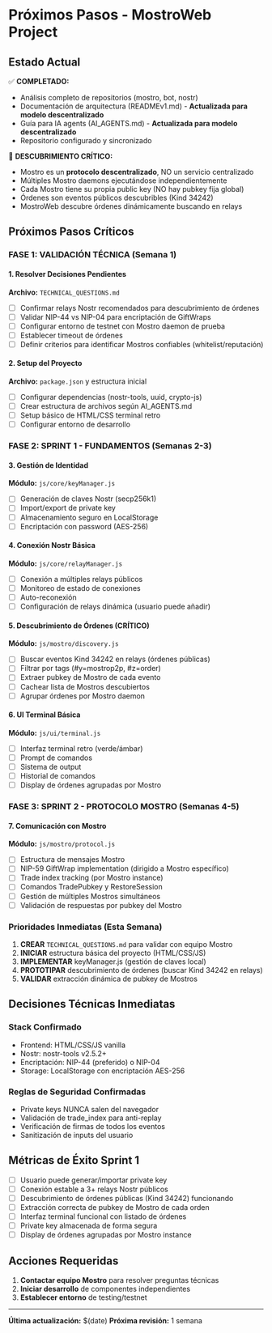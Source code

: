 # Próximos Pasos - MostroWeb Project

## Estado Actual
✅ **COMPLETADO:**
- Análisis completo de repositorios (mostro, bot, nostr)
- Documentación de arquitectura (READMEv1.md) - **Actualizada para modelo descentralizado**
- Guía para IA agents (AI_AGENTS.md) - **Actualizada para modelo descentralizado**
- Repositorio configurado y sincronizado

🎯 **DESCUBRIMIENTO CRÍTICO:**
- Mostro es un **protocolo descentralizado**, NO un servicio centralizado
- Múltiples Mostro daemons ejecutándose independientemente
- Cada Mostro tiene su propia public key (NO hay pubkey fija global)
- Órdenes son eventos públicos descubribles (Kind 34242)
- MostroWeb descubre órdenes dinámicamente buscando en relays

## Próximos Pasos Críticos

### FASE 1: VALIDACIÓN TÉCNICA (Semana 1)

#### 1. Resolver Decisiones Pendientes
**Archivo:** `TECHNICAL_QUESTIONS.md`
- [ ] Confirmar relays Nostr recomendados para descubrimiento de órdenes
- [ ] Validar NIP-44 vs NIP-04 para encriptación de GiftWraps
- [ ] Configurar entorno de testnet con Mostro daemon de prueba
- [ ] Establecer timeout de órdenes
- [ ] Definir criterios para identificar Mostros confiables (whitelist/reputación)

#### 2. Setup del Proyecto
**Archivo:** `package.json` y estructura inicial
- [ ] Configurar dependencias (nostr-tools, uuid, crypto-js)
- [ ] Crear estructura de archivos según AI_AGENTS.md
- [ ] Setup básico de HTML/CSS terminal retro
- [ ] Configurar entorno de desarrollo

### FASE 2: SPRINT 1 - FUNDAMENTOS (Semanas 2-3)

#### 3. Gestión de Identidad
**Módulo:** `js/core/keyManager.js`
- [ ] Generación de claves Nostr (secp256k1)
- [ ] Import/export de private key
- [ ] Almacenamiento seguro en LocalStorage
- [ ] Encriptación con password (AES-256)

#### 4. Conexión Nostr Básica
**Módulo:** `js/core/relayManager.js`
- [ ] Conexión a múltiples relays públicos
- [ ] Monitoreo de estado de conexiones
- [ ] Auto-reconexión
- [ ] Configuración de relays dinámica (usuario puede añadir)

#### 5. Descubrimiento de Órdenes (CRÍTICO)
**Módulo:** `js/mostro/discovery.js`
- [ ] Buscar eventos Kind 34242 en relays (órdenes públicas)
- [ ] Filtrar por tags (#y=mostrop2p, #z=order)
- [ ] Extraer pubkey de Mostro de cada evento
- [ ] Cachear lista de Mostros descubiertos
- [ ] Agrupar órdenes por Mostro daemon

#### 6. UI Terminal Básica
**Módulo:** `js/ui/terminal.js`
- [ ] Interfaz terminal retro (verde/ámbar)
- [ ] Prompt de comandos
- [ ] Sistema de output
- [ ] Historial de comandos
- [ ] Display de órdenes agrupadas por Mostro

### FASE 3: SPRINT 2 - PROTOCOLO MOSTRO (Semanas 4-5)

#### 7. Comunicación con Mostro
**Módulo:** `js/mostro/protocol.js`
- [ ] Estructura de mensajes Mostro
- [ ] NIP-59 GiftWrap implementation (dirigido a Mostro específico)
- [ ] Trade index tracking (por Mostro instance)
- [ ] Comandos TradePubkey y RestoreSession
- [ ] Gestión de múltiples Mostros simultáneos
- [ ] Validación de respuestas por pubkey del Mostro

### Prioridades Inmediatas (Esta Semana)

1. **CREAR** `TECHNICAL_QUESTIONS.md` para validar con equipo Mostro
2. **INICIAR** estructura básica del proyecto (HTML/CSS/JS)
3. **IMPLEMENTAR** keyManager.js (gestión de claves local)
4. **PROTOTIPAR** descubrimiento de órdenes (buscar Kind 34242 en relays)
5. **VALIDAR** extracción dinámica de pubkey de Mostros

## Decisiones Técnicas Inmediatas

### Stack Confirmado
- Frontend: HTML/CSS/JS vanilla
- Nostr: nostr-tools v2.5.2+
- Encriptación: NIP-44 (preferido) o NIP-04
- Storage: LocalStorage con encriptación AES-256

### Reglas de Seguridad Confirmadas
- Private keys NUNCA salen del navegador
- Validación de trade_index para anti-replay
- Verificación de firmas de todos los eventos
- Sanitización de inputs del usuario

## Métricas de Éxito Sprint 1
- [ ] Usuario puede generar/importar private key
- [ ] Conexión estable a 3+ relays Nostr públicos
- [ ] Descubrimiento de órdenes públicas (Kind 34242) funcionando
- [ ] Extracción correcta de pubkey de Mostro de cada orden
- [ ] Interfaz terminal funcional con listado de órdenes
- [ ] Private key almacenada de forma segura
- [ ] Display de órdenes agrupadas por Mostro instance

## Acciones Requeridas

1. **Contactar equipo Mostro** para resolver preguntas técnicas
2. **Iniciar desarrollo** de componentes independientes
3. **Establecer entorno** de testing/testnet

---
**Última actualización:** $(date)
**Próxima revisión:** 1 semana
